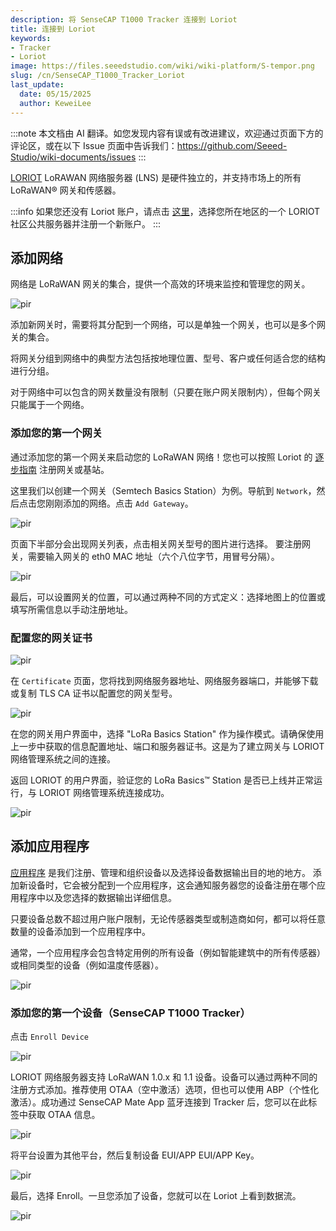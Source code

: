 ```yaml
---
description: 将 SenseCAP T1000 Tracker 连接到 Loriot
title: 连接到 Loriot
keywords:
- Tracker
- Loriot
image: https://files.seeedstudio.com/wiki/wiki-platform/S-tempor.png
slug: /cn/SenseCAP_T1000_Tracker_Loriot
last_update:
  date: 05/15/2025
  author: KeweiLee
---
```

:::note
本文档由 AI 翻译。如您发现内容有误或有改进建议，欢迎通过页面下方的评论区，或在以下 Issue 页面中告诉我们：https://github.com/Seeed-Studio/wiki-documents/issues
:::

[LORIOT](https://docs.loriot.io/display/NMS/Getting+Started) LoRAWAN 网络服务器 (LNS) 是硬件独立的，并支持市场上的所有 LoRaWAN® 网关和传感器。

:::info
如果您还没有 Loriot 账户，请点击 [这里](https://loriot.io/register.html)，选择您所在地区的一个 LORIOT 社区公共服务器并注册一个新账户。
:::

## 添加网络

网络是 LoRaWAN 网关的集合，提供一个高效的环境来监控和管理您的网关。

<p style={{textAlign: 'center'}}><img src="https://files.seeedstudio.com/wiki/SenseCAP/Tracker/Loriot/AddNetwork.png" alt="pir" width={800} height="auto" /></p>

添加新网关时，需要将其分配到一个网络，可以是单独一个网关，也可以是多个网关的集合。

将网关分组到网络中的典型方法包括按地理位置、型号、客户或任何适合您的结构进行分组。

对于网络中可以包含的网关数量没有限制（只要在账户网关限制内），但每个网关只能属于一个网络。

### 添加您的第一个网关

通过添加您的第一个网关来启动您的 LoRaWAN 网络！您也可以按照 Loriot 的 [逐步指南](https://docs.loriot.io/display/NMS/Register+a+Gateway+or+Base+Station) 注册网关或基站。

这里我们以创建一个网关（Semtech Basics Station）为例。导航到 `Network`，然后点击您刚刚添加的网络。点击 `Add Gateway`。

<p style={{textAlign: 'center'}}><img src="https://files.seeedstudio.com/wiki/SenseCAP/Tracker/Loriot/AddGateway.png" alt="pir" width={800} height="auto" /></p>

页面下半部分会出现网关列表，点击相关网关型号的图片进行选择。
要注册网关，需要输入网关的 eth0 MAC 地址（六个八位字节，用冒号分隔）。
<p style={{textAlign: 'center'}}><img src="https://files.seeedstudio.com/wiki/SenseCAP/Tracker/Loriot/NInfo.png" alt="pir" width={800} height="auto" /></p>

最后，可以设置网关的位置，可以通过两种不同的方式定义：选择地图上的位置或填写所需信息以手动注册地址。

### 配置您的网关证书

<p style={{textAlign: 'center'}}><img src="https://files.seeedstudio.com/wiki/SenseCAP/Tracker/Loriot/ConfigureGateway.png" alt="pir" width={800} height="auto" /></p>

在 `Certificate` 页面，您将找到网络服务器地址、网络服务器端口，并能够下载或复制 TLS CA 证书以配置您的网关型号。

<p style={{textAlign: 'center'}}><img src="https://files.seeedstudio.com/wiki/SenseCAP/Tracker/Loriot/Certificate.png" alt="pir" width={800} height="auto" /></p>

在您的网关用户界面中，选择 "LoRa Basics Station" 作为操作模式。请确保使用上一步中获取的信息配置地址、端口和服务器证书。这是为了建立网关与 LORIOT 网络管理系统之间的连接。

返回 LORIOT 的用户界面，验证您的 LoRa Basics™ Station 是否已上线并正常运行，与 LORIOT 网络管理系统连接成功。
<p style={{textAlign: 'center'}}><img src="https://files.seeedstudio.com/wiki/SenseCAP/Tracker/Loriot/GatewayOnline.png" alt="pir" width={800} height="auto" /></p>

## 添加应用程序

[应用程序](https://docs.loriot.io/display/NMS/Create+a+New+Application) 是我们注册、管理和组织设备以及选择设备数据输出目的地的地方。
添加新设备时，它会被分配到一个应用程序，这会通知服务器您的设备注册在哪个应用程序中以及您选择的数据输出详细信息。

只要设备总数不超过用户账户限制，无论传感器类型或制造商如何，都可以将任意数量的设备添加到一个应用程序中。

通常，一个应用程序会包含特定用例的所有设备（例如智能建筑中的所有传感器）或相同类型的设备（例如温度传感器）。
<p style={{textAlign: 'center'}}><img src="https://files.seeedstudio.com/wiki/SenseCAP/Tracker/Loriot/AddApplicaiton.png" alt="pir" width={800} height="auto" /></p>

### 添加您的第一个设备（SenseCAP T1000 Tracker）

点击 `Enroll Device`

<p style={{textAlign: 'center'}}><img src="https://files.seeedstudio.com/wiki/SenseCAP/Tracker/Loriot/AddDevice.png" alt="pir" width={800} height="auto" /></p>

LORIOT 网络服务器支持 LoRaWAN 1.0.x 和 1.1 设备。设备可以通过两种不同的注册方式添加。推荐使用 OTAA（空中激活）选项，但也可以使用 ABP（个性化激活）。成功通过 SenseCAP Mate App 蓝牙连接到 Tracker 后，您可以在此标签中获取 OTAA 信息。

<p style={{textAlign: 'center'}}><img src="https://files.seeedstudio.com/wiki/SenseCAP/Tracker/config_3.png" alt="pir" width={600} height="auto" /></p>

将平台设置为其他平台，然后复制设备 EUI/APP EUI/APP Key。

<p style={{textAlign: 'center'}}><img src="https://files.seeedstudio.com/wiki/SenseCAP/Tracker/Loriot/OTAAInfo.png" alt="pir" width={400} height="auto" /></p>

最后，选择 Enroll。一旦您添加了设备，您就可以在 Loriot 上看到数据流。
<p style={{textAlign: 'center'}}><img src="https://files.seeedstudio.com/wiki/SenseCAP/Tracker/Loriot/DeviceDetails.png" alt="pir" width={800} height="auto" /></p>